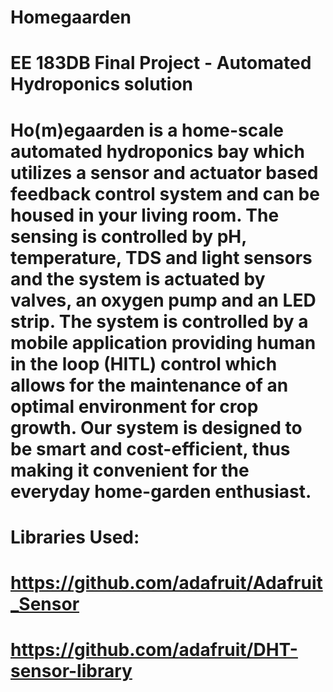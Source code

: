 # Homegaarden

# EE 183DB Final Project - Automated Hydroponics solution
# Ho(m)egaarden is a home-scale automated hydroponics bay which utilizes a sensor and actuator based feedback control system and can be housed in your living room. The sensing is controlled by pH, temperature, TDS and light sensors and the system is actuated by valves, an oxygen pump and an LED strip. The system is controlled by a mobile application providing human in the loop (HITL) control which allows for the maintenance of an optimal environment for crop growth. Our system is designed to be smart and cost-efficient, thus making it convenient for the everyday home-garden enthusiast.

# Libraries Used:
# https://github.com/adafruit/Adafruit_Sensor
# https://github.com/adafruit/DHT-sensor-library